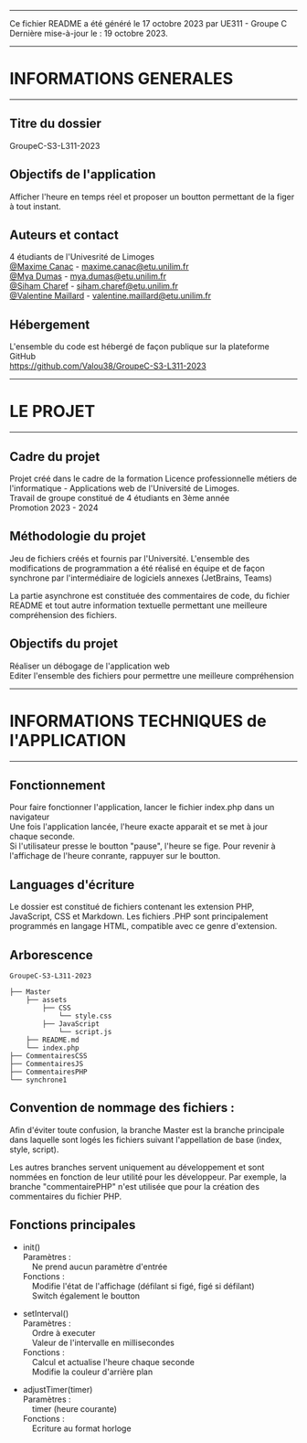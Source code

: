 *****************************************

Ce fichier README a été généré le 17 octobre 2023 par UE311 - Groupe C \
Dernière mise-à-jour le : 19 octobre 2023.

***************************************
# INFORMATIONS GENERALES
***************************************

## Titre du dossier

GroupeC-S3-L311-2023

## Objectifs de l'application

Afficher l'heure en temps réel et proposer un boutton permettant de la figer à tout instant.

 
## Auteurs et contact

4 étudiants de l'Univesrité de Limoges \
[@Maxime Canac](https://github.com/MaximeCanac) - maxime.canac@etu.unilim.fr \
[@Mya Dumas](https://github.com/MyaDL) - mya.dumas@etu.unilim.fr \
[@Siham Charef](https://github.com/SihamWeb) - siham.charef@etu.unilim.fr \
[@Valentine Maillard](https://github.com/Valou38) - valentine.maillard@etu.unilim.fr


## Hébergement

L'ensemble du code est hébergé de façon publique sur la plateforme GitHub \
https://github.com/Valou38/GroupeC-S3-L311-2023

 

*******************************************
# LE PROJET
*******************************************

## Cadre du projet

Projet créé dans le cadre de la formation Licence professionnelle métiers de l'informatique - Applications web de l'Université de Limoges. \
Travail de groupe constitué de 4 étudiants en 3ème année \
Promotion 2023 - 2024

## Méthodologie du projet

Jeu de fichiers créés et fournis par l'Université. 
L'ensemble des modifications de programmation a été réalisé en équipe et de façon synchrone par l'intermédiaire de logiciels annexes (JetBrains, Teams)

La partie asynchrone est constituée des commentaires de code, du fichier README et tout autre information textuelle permettant une meilleure compréhension des fichiers. 

## Objectifs du projet

Réaliser un débogage de l'application web \
Editer l'ensemble des fichiers pour permettre une meilleure compréhension 


**********************************************
# INFORMATIONS TECHNIQUES de l'APPLICATION
***********************************************

## Fonctionnement

Pour faire fonctionner l'application, lancer le fichier index.php dans un navigateur \
Une fois l'application lancée, l'heure exacte apparait et se met à jour chaque seconde. \
Si l'utilisateur presse le boutton "pause", l'heure se fige. Pour revenir à l'affichage de l'heure conrante, rappuyer sur le boutton.

## Languages d'écriture

Le dossier est constitué de fichiers contenant les extension PHP, JavaScript, CSS et Markdown.
Les fichiers .PHP sont principalement programmés en langage HTML, compatible avec ce genre d'extension. 

## Arborescence


```
GroupeC-S3-L311-2023

├── Master
    ├── assets
        ├── CSS
            └── style.css
        ├── JavaScript
            └── script.js
    ├── README.md
    └── index.php
├── CommentairesCSS
├── CommentairesJS
├── CommentairesPHP
└── synchrone1

```

## Convention de nommage des fichiers :

Afin d'éviter toute confusion, la branche Master est la branche principale dans laquelle sont logés les fichiers suivant l'appellation de base (index, style, script).

Les autres branches servent uniquement au développement et sont nommées en fonction de leur utilité pour les développeur.
Par exemple, la branche "commentairePHP" n'est utilisée que pour la création des commentaires du fichier PHP.

## Fonctions principales

* init()  \
Paramètres : \
&nbsp; &nbsp; Ne prend aucun paramètre d'entrée \
Fonctions : \
&nbsp; &nbsp; Modifie l'état de l'affichage (défilant si figé, figé si défilant) \
&nbsp; &nbsp; Switch également le boutton

* setInterval() \
Paramètres : \
&nbsp; &nbsp; Ordre à executer \
&nbsp; &nbsp; Valeur de l'intervalle en millisecondes \
Fonctions : \
&nbsp; &nbsp; Calcul et actualise l'heure chaque seconde \
&nbsp; &nbsp; Modifie la couleur d'arrière plan 

* adjustTimer(timer) \
Paramètres : \
&nbsp; &nbsp; timer (heure courante) \
Fonctions : \
&nbsp; &nbsp; Ecriture au format horloge 
